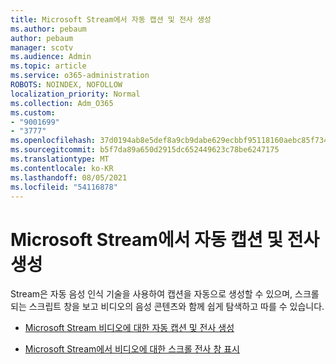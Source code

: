 ```yaml
---
title: Microsoft Stream에서 자동 캡션 및 전사 생성
ms.author: pebaum
author: pebaum
manager: scotv
ms.audience: Admin
ms.topic: article
ms.service: o365-administration
ROBOTS: NOINDEX, NOFOLLOW
localization_priority: Normal
ms.collection: Adm_O365
ms.custom:
- "9001699"
- "3777"
ms.openlocfilehash: 37d0194ab8e5def8a9cb9dabe629ecbbf95118160aebc85f734a838cdc0c1893
ms.sourcegitcommit: b5f7da89a650d2915dc652449623c78be6247175
ms.translationtype: MT
ms.contentlocale: ko-KR
ms.lasthandoff: 08/05/2021
ms.locfileid: "54116878"
---
```

# <a name="generate-automatic-captions-and-a-transcript-in-microsoft-stream"></a>Microsoft Stream에서 자동 캡션 및 전사 생성

Stream은 자동 음성 인식 기술을 사용하여 캡션을 자동으로 생성할 수 있으며, 스크롤되는 스크립트 창을 보고 비디오의 음성 콘텐츠와 함께 쉽게 탐색하고 따를 수 있습니다.

- [Microsoft Stream 비디오에 대한 자동 캡션 및 전사 생성](https://docs.microsoft.com/stream/portal-autogenerate-captions)

- [Microsoft Stream에서 비디오에 대한 스크롤 전사 창 표시](https://docs.microsoft.com/stream/portal-configure-transcript-mode)

